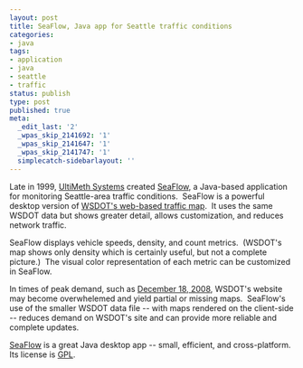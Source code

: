 ```yaml
---
layout: post
title: SeaFlow, Java app for Seattle traffic conditions
categories:
- java
tags:
- application
- java
- seattle
- traffic
status: publish
type: post
published: true
meta:
  _edit_last: '2'
  _wpas_skip_2141692: '1'
  _wpas_skip_2141647: '1'
  _wpas_skip_2141747: '1'
  simplecatch-sidebarlayout: ''
---
```

Late in 1999, <a title="homepage of UltiMeth Systems" href="http://www.ultimeth.com/">UltiMeth Systems</a> created <a title="SeaFlow homepage" href="http://www.ultimeth.com/traffic/">SeaFlow</a>, a Java-based application for monitoring Seattle-area traffic conditions.  SeaFlow is a powerful desktop version of <a title="WSDOT Seattle traffic" href="http://www.wsdot.wa.gov/traffic/seattle/">WSDOT's web-based traffic map</a>.  It uses the same WSDOT data but shows greater detail, allows customization, and reduces network traffic.

SeaFlow displays vehicle speeds, density, and count metrics.  (WSDOT's map shows only density which is certainly useful, but not a complete picture.)  The visual color representation of each metric can be customized in SeaFlow.

In times of peak demand, such as <a title="WSDOT blog post for 2008-12-18" href="http://wsdotblog.blogspot.com/2008/12/december-8-2008.html">December 18, 2008</a>, WSDOT's website may become overwhelemed and yield partial or missing maps.  SeaFlow's use of the smaller WSDOT data file -- with maps rendered on the client-side -- reduces demand on WSDOT's site and can provide more reliable and complete updates.

<a title="SeaFlow homepage" href="http://www.ultimeth.com/traffic/">SeaFlow</a> is a great Java desktop app -- small, efficient, and cross-platform.  Its license is <a title="homepage of GNU GPL" href="http://www.gnu.org/licenses/gpl.html">GPL</a>.
